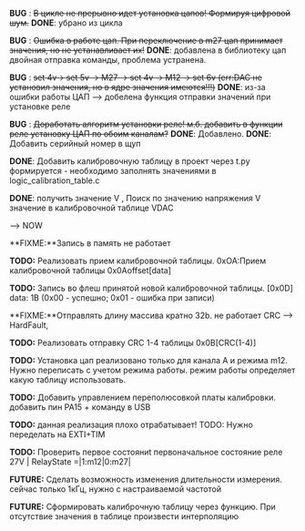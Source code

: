 **BUG**	: ~~В цикле не прерывно идет установка цапов! Формируя цифровой шум.~~ **DONE**: убрано из цикла

**BUG**	: ~~Ошибка в работе цап. При переключение в m27 цап принимает значения, но не устанавливает их!~~ **DONE**: добавлена в библиотеку цап двойная отправка команды, проблема устранена.

**BUG** : ~~set 4v-> set 5v -> M27 -> set 4v -> M12 -> set 6v (err:DAC не установил значения, но в ядре значения имеются!!!)~~ **DONE**: из-за ошибки работы ЦАП --> добелена функция отправки значений при установке реле

**BUG** : ~~Доработать алгоритм установки реле! м.б. добавить в функции реле установку ЦАП по обоим каналам?~~ **DONE**: Добавлено.
**DONE**: Добавить серийный номер в щуп

**DONE**: Добавить калибровочную таблицу в проект через t.py формируется - необходимо заполнять значениями в logic_calibration_table.с

**DONE**: получить значение V , Поиск по значению напряжения V значение в калибровочной таблице VDAC

--> NOW

**FIXME:**Запись в память не работает

**TODO:** Реализовать прием калибровочной таблицы. 0xOA:Прием калибровочной таблицы 0x0Aoffset[data]

**TODO:** Запись во флеш принятой новой калибровочной таблицы. [0x0D] data: 1B (0x00 - успешно; 0x01 - ошибка при записи)

**FIXME:**Отправлять длину массива кратно 32b. не работает CRC --> HardFault, 

**TODO:** Реализовать отправку CRC 1-4 таблицы 0x0B[CRC(1-4)]

**TODO:** Установка цап реализовано только для канала A и режима m12. Нужно переписать с учетом режима работы. режим работы определяет какую таблицу использовать.	 

**TODO:** Добавить управлением переполюсовкой платы калибровки. добавить пин PA15 + команду в USB

**TODO:** данная реализация плохо отрабатывает! TODO: Нужно переделать на EXTI+TIM

**TODO:** Проверить первое состояниt первоначальное состояние реле 27V | RelayState =|1:m12|0:m27|

**FUTURE:** Сделать возможность изменения длительности измерения. сейчас только 1кГц, нужно с настраиваемой частотой

**FUTURE:** Сформировать калиброчную таблицу через функцию. При отсутствие значения в таблице произвести интерполяцию

